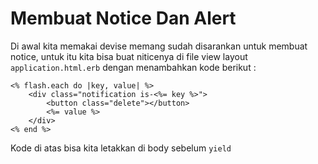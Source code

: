 # Membuat Notice Dan Alert

Di awal kita memakai devise memang sudah disarankan untuk membuat notice, untuk itu kita bisa buat niticenya di file view layout `application.html.erb` dengan menambahkan kode berikut :

```
<% flash.each do |key, value| %>
    <div class="notification is-<%= key %>">
        <button class="delete"></button>
        <%= value %>
    </div>
<% end %>
```

Kode di atas bisa kita letakkan di body sebelum `yield`
